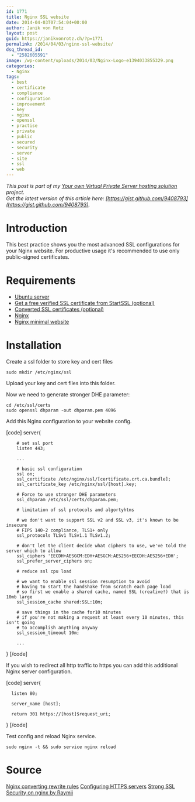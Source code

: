 ```yaml
---
id: 1771
title: Nginx SSL website
date: 2014-04-03T07:54:04+00:00
author: Janik von Rotz
layout: post
guid: https://janikvonrotz.ch/?p=1771
permalink: /2014/04/03/nginx-ssl-website/
dsq_thread_id:
  - "2582605591"
image: /wp-content/uploads/2014/03/Nginx-Logo-e1394033855329.png
categories:
  - Nginx
tags:
  - best
  - certificate
  - compliance
  - configuration
  - improvement
  - key
  - nginx
  - openssl
  - practise
  - private
  - public
  - secured
  - security
  - server
  - site
  - ssl
  - web
---
```

*This post is part of my [Your own Virtual Private Server hosting solution](http://janikvonrotz.ch/your-own-virtual-private-server-hosting-solution/) project.*  
*Get the latest version of this article here: [https://gist.github.com/9408793](https://gist.github.com/9408793).*

# Introduction

This best practice shows you the most advanced SSL configurations for your Nginx website.
For productive usage it's recommended to use only public-signed certificates.
<!--more-->
# Requirements

* [Ubuntu server](https://janikvonrotz.ch/2014/03/13/deploy-ubuntu-server/)
* [Get a free verified SSL certificate from StartSSL (optional)](https://janikvonrotz.ch/2014/03/26/get-a-free-verified-ssl-certificate-from-startssl/)
* [Converted SSL certificates (optional)](https://janikvonrotz.ch/2014/03/27/convert-ssl-certificates/)
* [Nginx](https://janikvonrotz.ch/2014/03/31/install-nginx/)
* [Nginx minimal website](https://janikvonrotz.ch/2014/04/01/nginx-minimal-website/)

# Installation

Create a ssl folder to store key and cert files

    sudo mkdir /etc/nginx/ssl
    
Upload your key and cert files into this folder.

Now we need to generate stronger DHE parameter:

    cd /etc/ssl/certs
    sudo openssl dhparam -out dhparam.pem 4096

Add this Nginx configuration to your website config.

[code]
server{

        # set ssl port
        listen 443;
        
        ...
        
        # basic ssl configuration
        ssl on;
        ssl_certificate /etc/nginx/ssl/[certificate.crt.ca.bundle];
        ssl_certificate_key /etc/nginx/ssl/[host].key;

        # Force to use stronger DHE parameters 
        ssl_dhparam /etc/ssl/certs/dhparam.pem;
        
        # limitation of ssl protocols and algortyhtms
        
        # we don't want to support SSL v2 and SSL v3, it's known to be insecure
        # FIPS 140-2 compliance, TLS1+ only
        ssl_protocols TLSv1 TLSv1.1 TLSv1.2;
        
        # don't let the client decide what ciphers to use, we've told the server which to allow
        ssl_ciphers 'EECDH+AESGCM:EDH+AESGCM:AES256+EECDH:AES256+EDH';
        ssl_prefer_server_ciphers on;
        
        # reduce ssl cpu load
        
        # we want to enable ssl session resumption to avoid
        # having to start the handshake from scratch each page load
        # so first we enable a shared cache, named SSL (creative!) that is 10mb large
        ssl_session_cache shared:SSL:10m;
        
        # save things in the cache for10 minutes
        # if you're not making a request at least every 10 minutes, this isn't going
        # to accomplish anything anyway
        ssl_session_timeout 10m;
        
        ...
}
[/code]

If you wish to redirect all http traffic to https you can add this additional Nginx server configuration.

[code]
server{

      listen 80;
      
      server_name [host];

      return 301 https://[host]$request_uri;
}
[/code]

Test config and reload Nginx service.

    sudo nginx -t && sudo service nginx reload
    
# Source

[Nginx converting rewrite rules](http://nginx.org/en/docs/http/converting_rewrite_rules.html)
[Configuring HTTPS servers](http://nginx.org/en/docs/http/configuring_https_servers.html)
[Strong SSL Security on nginx by Raymii](https://raymii.org/s/tutorials/Strong_SSL_Security_On_nginx.html)